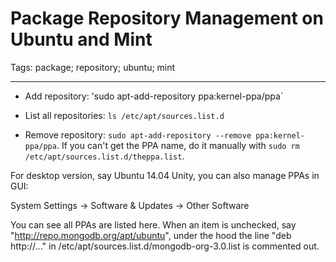 # Package Repository Management on Ubuntu and Mint
Tags: package; repository; ubuntu; mint

------

* Add repository: 'sudo apt-add-repository ppa:kernel-ppa/ppa`

* List all repositories: `ls /etc/apt/sources.list.d`

* Remove repository: `sudo apt-add-repository --remove ppa:kernel-ppa/ppa`.
If you can't get the PPA name, do it manually with `sudo rm /etc/apt/sources.list.d/theppa.list`.

For desktop version, say Ubuntu 14.04 Unity,
you can also manage PPAs in GUI:

System Settings -> Software & Updates -> Other Software

You can see all PPAs are listed here.
When an item is unchecked, say "http://repo.mongodb.org/apt/ubuntu",
under the hood the line "deb http://..."
in /etc/apt/sources.list.d/mongodb-org-3.0.list is commented out.
